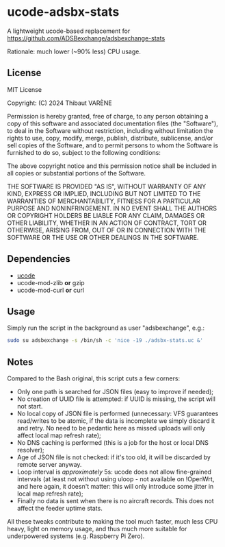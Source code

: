 # ucode-adsbx-stats

A lightweight ucode-based replacement for https://github.com/ADSBexchange/adsbexchange-stats

Rationale: much lower (~90% less) CPU usage.

## License

MIT License

Copyright: (C) 2024 Thibaut VARÈNE

Permission is hereby granted, free of charge, to any person obtaining a copy
of this software and associated documentation files (the "Software"), to deal
in the Software without restriction, including without limitation the rights
to use, copy, modify, merge, publish, distribute, sublicense, and/or sell
copies of the Software, and to permit persons to whom the Software is
furnished to do so, subject to the following conditions:

The above copyright notice and this permission notice shall be included in all
copies or substantial portions of the Software.

THE SOFTWARE IS PROVIDED "AS IS", WITHOUT WARRANTY OF ANY KIND, EXPRESS OR
IMPLIED, INCLUDING BUT NOT LIMITED TO THE WARRANTIES OF MERCHANTABILITY,
FITNESS FOR A PARTICULAR PURPOSE AND NONINFRINGEMENT. IN NO EVENT SHALL THE
AUTHORS OR COPYRIGHT HOLDERS BE LIABLE FOR ANY CLAIM, DAMAGES OR OTHER
LIABILITY, WHETHER IN AN ACTION OF CONTRACT, TORT OR OTHERWISE, ARISING FROM,
OUT OF OR IN CONNECTION WITH THE SOFTWARE OR THE USE OR OTHER DEALINGS IN THE
SOFTWARE.

## Dependencies

 - [ucode](https://github.com/jow-/ucode/)
 - ucode-mod-zlib **or** gzip
 - ucode-mod-curl **or** curl
 
## Usage

Simply run the script in the background as user "adsbexchange", e.g.:

```sh
sudo su adsbexchange -s /bin/sh -c 'nice -19 ./adsbx-stats.uc &'
```

## Notes

Compared to the Bash original, this script cuts a few corners:

 - Only one path is searched for JSON files (easy to improve if needed);
 - No creation of UUID file is attempted: if UUID is missing, the script will
   not start.
 - No local copy of JSON file is performed (unnecessary: VFS guarantees
   read/writes to be atomic, if the data is incomplete we simply discard it and
   retry. No need to be pedantic here as missed uploads will only affect local
   map refresh rate);
 - No DNS caching is performed (this is a job for the host or local DNS resolver);
 - Age of JSON file is not checked: if it's too old, it will be discarded by
   remote server anyway.
 - Loop interval is *approximately* 5s: ucode does not allow fine-grained
   intervals (at least not without using uloop - not available on !OpenWrt, and
   here again, it doesn't matter: this will only introduce some jitter in local
   map refresh rate);
 - Finally no data is sent when there is no aircraft records. This does not
   affect the feeder uptime stats.

All these tweaks contribute to making the tool much faster, much less CPU heavy,
light on memory usage, and thus much more suitable for underpowered systems
(e.g. Raspberry Pi Zero).

